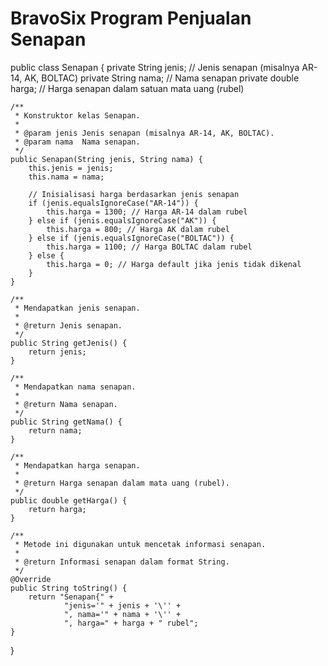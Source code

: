 # BravoSix Program Penjualan Senapan
public class Senapan {
    private String jenis;  // Jenis senapan (misalnya AR-14, AK, BOLTAC)
    private String nama;   // Nama senapan
    private double harga;  // Harga senapan dalam satuan mata uang (rubel)

    /**
     * Konstruktor kelas Senapan.
     *
     * @param jenis Jenis senapan (misalnya AR-14, AK, BOLTAC).
     * @param nama  Nama senapan.
     */
    public Senapan(String jenis, String nama) {
        this.jenis = jenis;
        this.nama = nama;

        // Inisialisasi harga berdasarkan jenis senapan
        if (jenis.equalsIgnoreCase("AR-14")) {
            this.harga = 1300; // Harga AR-14 dalam rubel
        } else if (jenis.equalsIgnoreCase("AK")) {
            this.harga = 800; // Harga AK dalam rubel
        } else if (jenis.equalsIgnoreCase("BOLTAC")) {
            this.harga = 1100; // Harga BOLTAC dalam rubel
        } else {
            this.harga = 0; // Harga default jika jenis tidak dikenal
        }
    }

    /**
     * Mendapatkan jenis senapan.
     *
     * @return Jenis senapan.
     */
    public String getJenis() {
        return jenis;
    }

    /**
     * Mendapatkan nama senapan.
     *
     * @return Nama senapan.
     */
    public String getNama() {
        return nama;
    }

    /**
     * Mendapatkan harga senapan.
     *
     * @return Harga senapan dalam mata uang (rubel).
     */
    public double getHarga() {
        return harga;
    }

    /**
     * Metode ini digunakan untuk mencetak informasi senapan.
     *
     * @return Informasi senapan dalam format String.
     */
    @Override
    public String toString() {
        return "Senapan{" +
                "jenis='" + jenis + '\'' +
                ", nama='" + nama + '\'' +
                ", harga=" + harga + " rubel";
    }
}
